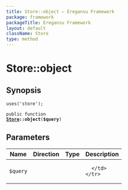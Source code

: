 ```yaml
---
title: Store::object — Eregansu Framework
package: framework
packageTitle: Eregansu Framework
layout: default
className: Store
type: method
---
```


# Store::object

## Synopsis

<code>uses('store');</code>

<code>public function <b><a href="Store">Store</a>::object</b>(<b>$query</b>)</code>

## Parameters

<table>
  <thead>
    <tr>
      <th>Name</th>
      <th>Direction</th>
      <th>Type</th>
      <th>Description</th>
    </tr>
  </thead>
  <tbody>
    <tr>
      <td><code>$query</code>
      <td><i></i></td>
      <td></td>
      <td>

      </td>
    </tr>
  </tbody>
</table>

